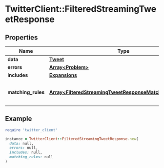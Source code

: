 # TwitterClient::FilteredStreamingTweetResponse

## Properties

| Name | Type | Description | Notes |
| ---- | ---- | ----------- | ----- |
| **data** | [**Tweet**](Tweet.md) |  | [optional] |
| **errors** | [**Array&lt;Problem&gt;**](Problem.md) |  | [optional] |
| **includes** | [**Expansions**](Expansions.md) |  | [optional] |
| **matching_rules** | [**Array&lt;FilteredStreamingTweetResponseMatchingRulesInner&gt;**](FilteredStreamingTweetResponseMatchingRulesInner.md) | The list of rules which matched the Tweet | [optional] |

## Example

```ruby
require 'twitter_client'

instance = TwitterClient::FilteredStreamingTweetResponse.new(
  data: null,
  errors: null,
  includes: null,
  matching_rules: null
)
```

